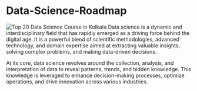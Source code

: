 # Data-Science-Roadmap
![Top 20 Data Science Course in Kolkata](https://github.com/nermeen426/Data-Science-Roadmap/assets/83966358/bb4b7fb2-9f30-418a-98f8-bda661370fb2)
Data science is a dynamic and interdisciplinary field that has rapidly emerged as a driving force behind the digital age. It is a powerful blend of scientific methodologies, advanced technology, and domain expertise aimed at extracting valuable insights, solving complex problems, and making data-driven decisions.

At its core, data science revolves around the collection, analysis, and interpretation of data to reveal patterns, trends, and hidden knowledge. This knowledge is leveraged to enhance decision-making processes, optimize operations, and drive innovation across various industries.
